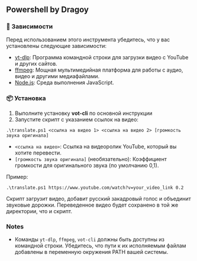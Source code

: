 ## Powershell by Dragoy

### 🔱 Зависимости

Перед использованием этого инструмента убедитесь, что у вас установлены следующие зависимости:

- [yt-dlp](https://github.com/yt-dlp/yt-dlp): Программа командной строки для загрузки видео с YouTube и других сайтов.
- [ffmpeg](https://ffmpeg.org/): Мощная мультимедийная платформа для работы с аудио, видео и другими медиафайлами.
- [Node.js](https://nodejs.org/): Среда выполнения JavaScript.

### 📦 Установка

1. Выполните установку **vot-cli** по основной инструкции
2. Запустите скрипт с указанием ссылок на видео:

```shell
.\translate.ps1 <ссылка на видео 1> <ссылка на видео 2> [громкость звука оригинала]
```

- `<ссылка на видео>`: Ссылка на видеоролик YouTube, который вы хотите перевести.
- `[громкость звука оригинала]` (необязательно): Коэффициент громкости для оригинального звука (по умолчанию 0,1).

Пример:

```shell
.\translate.ps1 https://www.youtube.com/watch?v=your_video_link 0.2
```

Скрипт загрузит видео, добавит русский закадровый голос и объединит звуковые дорожки. Переведенное видео будет сохранено в той же директории, что и скрипт.

### Notes

- Команды `yt-dlp`, `ffmpeg`, `vot-cli` должны быть доступны из командной строки. Убедитесь, что пути к их исполняемым файлам добавлены в переменную окружения PATH вашей системы.
